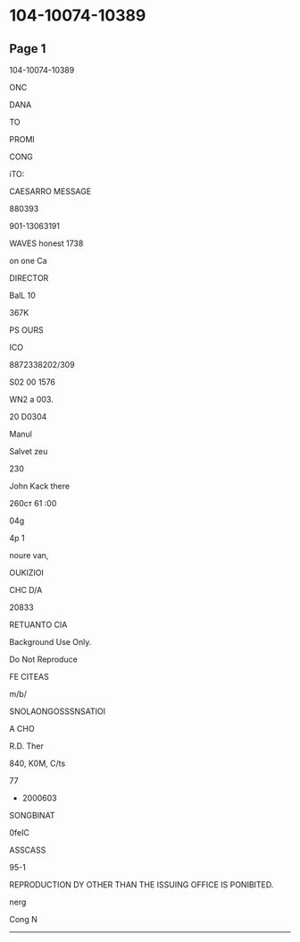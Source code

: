 # 104-10074-10389

## Page 1

104-10074-10389

ONC

DANA

TO

PROMI

CONG

iTO:

CAESARRO MESSAGE

880393

901-13063191

WAVES honest 1738

on one Ca

DIRECTOR

BalL 10

367K

PS OURS

ICO

8872338202/309

S02 00 1576

WN2 a 003.

20 D0304

Manul

Salvet zeu

230

John Kack there

260cт 61 :00

04g

4р 1

noure van,

OUKIZIOI

CHC D/A

20833

RETUANTO CIA

Background Use Only.

Do Not Reproduce

FE CITEAS

m/b/

SNOLAONGOSSSNSATIOI

A CHO

R.D. Ther

840, K0M, C/ts

77

- 2000603

SONGBINAT

0feIC

ASSCASS

95-1

REPRODUCTION DY OTHER THAN THE ISSUING OFFICE IS PONIBITED.

nerg

Cong N

---

